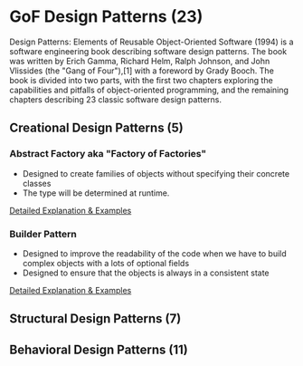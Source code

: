 # GoF Design Patterns (23)

Design Patterns: Elements of Reusable Object-Oriented Software (1994) is a software engineering book describing software design patterns. 
The book was written by Erich Gamma, Richard Helm, Ralph Johnson, and John Vlissides (the "Gang of Four"),[1] with a foreword by 
Grady Booch. The book is divided into two parts, with the first two chapters exploring the capabilities and pitfalls of 
object-oriented programming, and the remaining chapters describing 23 classic software design patterns. 

## Creational Design Patterns (5)

### Abstract Factory aka "Factory of Factories"
* Designed to create families of objects without specifying their concrete classes
* The type will be determined at runtime.

[Detailed Explanation & Examples](https://github.com/Iretha/ebook-design-patterns/blob/master/src/com/smdev/gof/creational/abstract_factory)

### Builder Pattern
* Designed to improve the readability of the code when we have to build complex objects with a lots of optional fields
* Designed to ensure that the objects is always in a consistent state

[Detailed Explanation & Examples](https://github.com/Iretha/ebook-design-patterns/blob/master/src/com/smdev/gof/creational/builder)

## Structural Design Patterns (7)
## Behavioral Design Patterns (11)